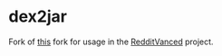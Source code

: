 # dex2jar

Fork of [this](https://github.com/ThexXTURBOXx/dex2jar) fork for usage in the [RedditVanced](https://github.com/RedditVanced/RedditVanced) project.
